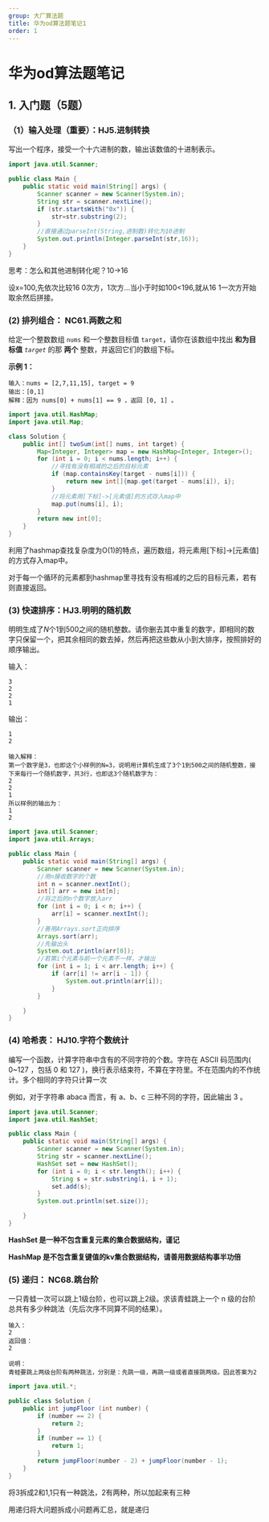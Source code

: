 ```yaml
---
group: 大厂算法题
title: 华为od算法题笔记1
order: 1
---
```



# 华为od算法题笔记

## 1. 入门题（5题）

### **（1）输入处理（重要）：HJ5.进制转换**

写出一个程序，接受一个十六进制的数，输出该数值的十进制表示。

```java
import java.util.Scanner;

public class Main {
    public static void main(String[] args) {
        Scanner scanner = new Scanner(System.in);
        String str = scanner.nextLine();
        if (str.startsWith("0x")) {
            str=str.substring(2);
        }
        //直接通过parseInt(String,进制数)转化为10进制
        System.out.println(Integer.parseInt(str,16));
    }
}
```

思考：怎么和其他进制转化呢？10->16

设x=100,先依次比较16 0次方，1次方...当小于时如100<196,就从16 1一次方开始取余然后拼接。

### **(2) 排列组合： NC61.两数之和**

给定一个整数数组 `nums` 和一个整数目标值 `target`，请你在该数组中找出 **和为目标值** *`target`* 的那 **两个** 整数，并返回它们的数组下标。

**示例 1：**

```
输入：nums = [2,7,11,15], target = 9
输出：[0,1]
解释：因为 nums[0] + nums[1] == 9 ，返回 [0, 1] 。
```

```java
import java.util.HashMap;
import java.util.Map;

class Solution {
    public int[] twoSum(int[] nums, int target) {
        Map<Integer, Integer> map = new HashMap<Integer, Integer>();
        for (int i = 0; i < nums.length; i++) {
            //寻找有没有相减的之后的目标元素
            if (map.containsKey(target - nums[i])) {
                return new int[]{map.get(target - nums[i]), i};
            }
            //将元素用[下标]->[元素值]的方式存入map中
            map.put(nums[i], i);
        }
        return new int[0];
    }
}
```

利用了hashmap查找复杂度为O(1)的特点，遍历数组，将元素用[下标]->[元素值]的方式存入map中。

对于每一个循环的元素都到hashmap里寻找有没有相减的之后的目标元素，若有则直接返回。

### (3) 快速排序：HJ3.明明的随机数

明明生成了*N*个1到500之间的随机整数。请你删去其中重复的数字，即相同的数字只保留一个，把其余相同的数去掉，然后再把这些数从小到大排序，按照排好的顺序输出。

输入：

```
3
2
2
1
```

输出：

```
1
2
```

```
输入解释：
第一个数字是3，也即这个小样例的N=3，说明用计算机生成了3个1到500之间的随机整数，接下来每行一个随机数字，共3行，也即这3个随机数字为：
2
2
1
所以样例的输出为：
1
2       
```

```java
import java.util.Scanner;
import java.util.Arrays;

public class Main {
    public static void main(String[] args) {
        Scanner scanner = new Scanner(System.in);
        //用n接收数字的个数
        int n = scanner.nextInt();
        int[] arr = new int[n];
        //将之后的n个数字放入arr
        for (int i = 0; i < n; i++) {
            arr[i] = scanner.nextInt();
        }
        //善用Arrays.sort正向排序
        Arrays.sort(arr);
        //先输出头
        System.out.println(arr[0]);
        //若第i个元素与前一个元素不一样，才输出
        for (int i = 1; i < arr.length; i++) {
            if (arr[i] != arr[i - 1]) {
                System.out.println(arr[i]);
            }
        }

    }
}
```

### **(4) 哈希表： HJ10.字符个数统计**

编写一个函数，计算字符串中含有的不同字符的个数。字符在 ASCII 码范围内( 0~127 ，包括 0 和 127 )，换行表示结束符，不算在字符里。不在范围内的不作统计。多个相同的字符只计算一次

例如，对于字符串 abaca 而言，有 a、b、c 三种不同的字符，因此输出 3 。

```java
import java.util.Scanner;
import java.util.HashSet;

public class Main {
    public static void main(String[] args) {
        Scanner scanner = new Scanner(System.in);
        String str = scanner.nextLine();
        HashSet set = new HashSet();
        for (int i = 0; i < str.length(); i++) {
            String s = str.substring(i, i + 1);
            set.add(s);
        }
        System.out.println(set.size());

    }
}
```

**HashSet 是一种不包含重复元素的集合数据结构，谨记**

**HashMap 是不包含重复键值的kv集合数据结构，请善用数据结构事半功倍**



### (5) 递归： NC68.跳台阶

一只青蛙一次可以跳上1级台阶，也可以跳上2级。求该青蛙跳上一个 n 级的台阶总共有多少种跳法（先后次序不同算不同的结果）。

```
输入：
2
返回值：
2

说明：
青蛙要跳上两级台阶有两种跳法，分别是：先跳一级，再跳一级或者直接跳两级。因此答案为2
```

```java
import java.util.*;

public class Solution {
    public int jumpFloor (int number) {
        if (number == 2) {
            return 2;
        }
        if (number == 1) {
            return 1;
        }
        return jumpFloor(number - 2) + jumpFloor(number - 1);
    }
}
```

将3拆成2和1,1只有一种跳法，2有两种，所以加起来有三种

用递归将大问题拆成小问题再汇总，就是递归

